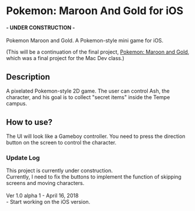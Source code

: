 # Pokemon: Maroon And Gold for iOS
<h4>- UNDER CONSTRUCTION -</h4>

Pokemon Maroon and Gold. A Pokemon-style mini game for iOS.<br>

(This will be a continuation of the final project, <a href="https://github.com/JunshuTedLiu/PokemonMaroonAndGoldForMac">Pokemon: Maroon and Gold</a>, which was a final project for the Mac Dev class.)

<h2>Description</h2>
A pixelated Pokemon-style 2D game. The user can control Ash, the character, and his goal is to collect "secret items" inside the Tempe campus.

<h2>How to use?</h2>
The UI will look like a Gameboy controller. You need to press the direction button on the screen to control the character.

<h3>Update Log</h3>
This project is currently under construction.<br>
Currently, I need to fix the buttons to implement the function of skipping screens and moving characters.<br>
<br>
Ver 1.0 alpha 1 - April 16, 2018<br>
- Start working on the iOS version.
